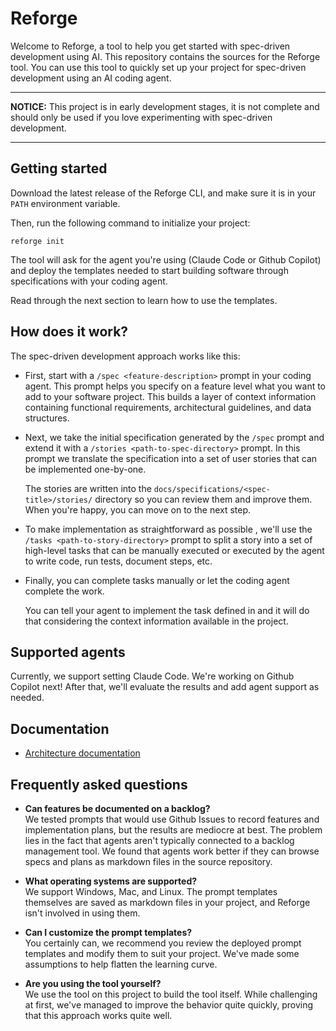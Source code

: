 # Reforge

Welcome to Reforge, a tool to help you get started with spec-driven development
using AI. This repository contains the sources for the Reforge tool. You can use
this tool to quickly set up your project for spec-driven development using
an AI coding agent.

------

**NOTICE:** This project is in early development stages, it is not complete
and should only be used if you love experimenting with spec-driven development.

------

## Getting started

Download the latest release of the Reforge CLI, and make sure it is in your
`PATH` environment variable.

Then, run the following command to initialize your project:

```shell
reforge init
```

The tool will ask for the agent you're using (Claude Code or Github Copilot)
and deploy the templates needed to start building software through
specifications with your coding agent.

Read through the next section to learn how to use the templates.

## How does it work?

The spec-driven development approach works like this:

- First, start with a `/spec <feature-description>` prompt in your coding
  agent. This prompt helps you specify on a feature level what you want to add
  to your software project. This builds a layer of context information
  containing functional requirements, architectural guidelines, and data
  structures.

- Next, we take the initial specification generated by the `/spec` prompt
  and extend it with a `/stories <path-to-spec-directory>` prompt. In this
  prompt we translate the specification into a set of user stories that can
  be implemented one-by-one.

  The stories are written into the `docs/specifications/<spec-title>/stories/`
  directory so you can review them and improve them. When you're happy, you
  can move on to the next step.

- To make implementation as straightforward as possible , we'll use the 
  `/tasks <path-to-story-directory>` prompt to split a story into a set of
  high-level tasks that can be manually executed or executed by the agent to 
  write code, run tests, document steps, etc.

- Finally, you can complete tasks manually or let the coding
  agent complete the work.

  You can tell your agent to implement the task defined in <task-file> and it
  will do that considering the context information available in the project.

## Supported agents

Currently, we support setting Claude Code. We're working on Github Copilot next!
After that, we'll evaluate the results and add agent support as needed.

## Documentation

- [Architecture documentation](docs/architecture)

## Frequently asked questions

- **Can features be documented on a backlog?**  
  We tested prompts that would use Github Issues to record features and
  implementation plans, but the results are mediocre at best. The problem
  lies in the fact that agents aren't typically connected to a backlog
  management tool. We found that agents work better if they can browse
  specs and plans as markdown files in the source repository.

- **What operating systems are supported?**  
  We support Windows, Mac, and Linux. The prompt templates themselves are
  saved as markdown files in your project, and Reforge isn't involved in
  using them.

- **Can I customize the prompt templates?**  
  You certainly can, we recommend you review the deployed prompt templates
  and modify them to suit your project. We've made some assumptions to help
  flatten the learning curve.

- **Are you using the tool yourself?**  
  We use the tool on this project to build the tool itself. While challenging
  at first, we've managed to improve the behavior quite quickly, proving that
  this approach works quite well.
